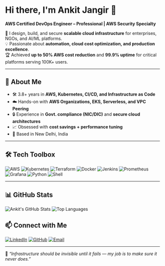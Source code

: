 # Hi there, I'm Ankit Jangir 👋
**AWS Certified DevOps Engineer – Professional | AWS Security Specialty**

🚀 I design, build, and secure **scalable cloud infrastructure** for enterprises, NGOs, and AI/ML platforms.  
💡 Passionate about **automation, cloud cost optimization, and production excellence**.  
🏆 Achieved **up to 50% AWS cost reduction** and **99.9% uptime** for critical platforms serving 100K+ users.

---

## 📌 About Me
- 🛠 3.8+ years in **AWS, Kubernetes, CI/CD, and Infrastructure as Code**
- ☁️ Hands-on with **AWS Organizations, EKS, Serverless, and VPC Peering**
- 🔒 Experience in **Govt. compliance (NIC/DIC)** and **secure cloud architectures**
- 📈 Obsessed with **cost savings + performance tuning**
- 📍 Based in New Delhi, India

---

## 🛠 Tech Toolbox
![AWS](https://img.shields.io/badge/AWS-232F3E?style=for-the-badge&logo=amazon-aws&logoColor=white)
![Kubernetes](https://img.shields.io/badge/Kubernetes-326CE5?style=for-the-badge&logo=kubernetes&logoColor=white)
![Terraform](https://img.shields.io/badge/Terraform-7B42BC?style=for-the-badge&logo=terraform&logoColor=white)
![Docker](https://img.shields.io/badge/Docker-2496ED?style=for-the-badge&logo=docker&logoColor=white)
![Jenkins](https://img.shields.io/badge/Jenkins-D24939?style=for-the-badge&logo=jenkins&logoColor=white)
![Prometheus](https://img.shields.io/badge/Prometheus-E6522C?style=for-the-badge&logo=prometheus&logoColor=white)
![Grafana](https://img.shields.io/badge/Grafana-F46800?style=for-the-badge&logo=grafana&logoColor=white)
![Python](https://img.shields.io/badge/Python-3776AB?style=for-the-badge&logo=python&logoColor=white)
![Shell](https://img.shields.io/badge/Shell_Script-121011?style=for-the-badge&logo=gnu-bash&logoColor=white)

---

## 📊 GitHub Stats
![Ankit's GitHub Stats](https://github-readme-stats.vercel.app/api?username=yourusername&show_icons=true&theme=tokyonight)
![Top Languages](https://github-readme-stats.vercel.app/api/top-langs/?username=yourusername&layout=compact&theme=tokyonight)


## 📫 Connect with Me
[![LinkedIn](https://img.shields.io/badge/LinkedIn-blue?style=for-the-badge&logo=linkedin)](https://www.linkedin.com/in/ankit-jangir-devops/)
[![GitHub](https://img.shields.io/badge/GitHub-black?style=for-the-badge&logo=github)](https://github.com/ankittjangir1690)
[![Email](https://img.shields.io/badge/Email-D14836?style=for-the-badge&logo=gmail&logoColor=white)](mailto:ankitjangir.1690@gmail.com)

---

💬 *“Infrastructure should be invisible until it fails — my job is to make sure it never does.”*
